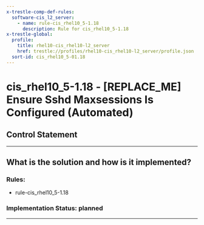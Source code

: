 ```yaml
---
x-trestle-comp-def-rules:
  software-cis_l2_server:
    - name: rule-cis_rhel10_5-1.18
      description: Rule for cis_rhel10_5-1.18
x-trestle-global:
  profile:
    title: rhel10-cis_rhel10-l2_server
    href: trestle://profiles/rhel10-cis_rhel10-l2_server/profile.json
  sort-id: cis_rhel10_5-01.18
---
```


# cis_rhel10_5-1.18 - \[REPLACE_ME\] Ensure Sshd Maxsessions Is Configured (Automated)

## Control Statement

______________________________________________________________________

## What is the solution and how is it implemented?

<!-- For implementation status enter one of: implemented, partial, planned, alternative, not-applicable -->

<!-- Note that the list of rules under ### Rules: is read-only and changes will not be captured after assembly to JSON -->

<!-- Add control implementation description here for control: cis_rhel10_5-1.18 -->

### Rules:

  - rule-cis_rhel10_5-1.18

### Implementation Status: planned

______________________________________________________________________
